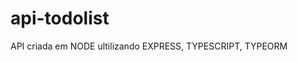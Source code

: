 # api-todolist
API criada em NODE ultilizando EXPRESS, TYPESCRIPT, TYPEORM

<!-- CRIANDO MIGRATIONS -->
<!-- yarn typeorm migration:create ./src/database/migrations/CreateCategories -->

<!-- yarn typeorm  -d ./src/database/index.ts migration:run -->
<!-- yarn typeorm  -d ./src/database/index.ts migration:show -->
<!-- yarn typeorm  -d ./src/database/index.ts migration:revert -->
